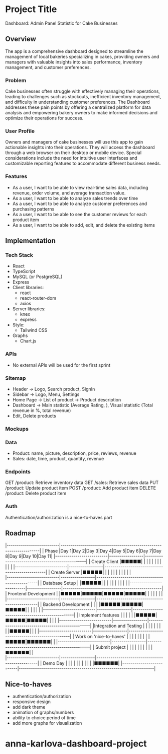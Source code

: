 # Project Title
Dashboard: Admin Panel Statistic for Cake Businesses

## Overview

 The app is a comprehensive dashboard designed to streamline the management of local bakeries specializing in cakes, providing owners and managers with valuable insights into sales performance, inventory management, and customer preferences.

### Problem

Cake businesses often struggle with effectively managing their operations, leading to challenges such as stockouts, inefficient inventory management, and difficulty in understanding customer preferences. The Dashboard addresses these pain points by offering a centralized platform for data analysis and empowering bakery owners to make informed decisions and optimize their operations for success.

### User Profile

Owners and managers of cake businesses will use this app to gain actionable insights into their operations. They will access the dashboard through a web browser on their desktop or mobile device. Special considerations include the need for intuitive user interfaces and customizable reporting features to accommodate different business needs.

### Features

- As a user, I want to be able to view real-time sales data, including revenue, order volume, and average transaction value. 
- As a user, I want to be able to analyze sales trends over time
- As a user, I want to be able to analyze customer preferences and purchasing patterns
- As a user, I want to be able to see the customer reviews for each product item
- As a user, I want to be able to add, edit, and delete the existing items


## Implementation

### Tech Stack

- React
- TypeScript
- MySQL (or PostgreSQL)
- Express
- Client libraries: 
    - react
    - react-router-dom
    - axios
- Server libraries:
    - knex
    - express
- Style:
    - Tailwind CSS
- Graphs
    - Chart.js

### APIs

- No external APIs will be used for the first sprint

### Sitemap
- Header -> Logo, Search product, SignIn
- Sidebar -> Logo, Menu, Settings
- Home Page -> List of product -> Product description
- Dashboard  -> Main statistic (Average Rating, ), Visual statistic (Total revenue in %, total revenue)
- Edit, Delete products

### Mockups



### Data

- Product: name, picture, description, price, reviews, revenue
- Sales: date, time, product, quantity, revenue

### Endpoints

GET /product: Retrieve inventory data
GET /sales: Retrieve sales data
PUT /product: Update product item
POST /product: Add product item
DELETE /product: Delete product item

### Auth

Authentication/authorization is a nice-to-haves part 

## Roadmap

|--------------------------|-------------------------------------------------------------------|
|          Phase           |Day 1|Day 2|Day 3|Day 4|Day 5|Day 6|Day 7|Day 8|Day 9|Day 10|Day 11|
|--------------------------|-----------------|-------------------------------------------------|
| Create Client            |■■■■■|     |     |     |     |     |     |     |     |      |      |
|--------------------------|-----------------|-------------------------------------------------|
| Create Server            |■■■■■|     |     |     |     |     |     |     |     |      |      |            
|--------------------------|-----------------|-------------------------------------------------|
| Database Setup           |     |■■■■■|     |     |     |     |     |     |     |      |      |
|--------------------------|-----------------|-------------------------------------------------|
| Frontend Development     |     |■■■■■|■■■■■|■■■■■|■■■■■|     |     |     |     |      |      |                    
|--------------------------|-----------------|-------------------------------------------------|
| Backend Development      |     |     |     |■■■■■|■■■■■|■■■■■|     |     |     |      |      |
|--------------------------|-----------------|-------------------------------------------------|
| Implement features       |     |     |     |     |     |■■■■■|■■■■■|■■■■■|     |      |      |
|--------------------------|-----------------|-------------------------------------------------|
|Integration and Testing   |     |     |     |     |     |     |     |     |■■■■■|      |      |
|--------------------------|-----------------|-------------------------------------------------|
| Work on 'nice-to-haves'  |     |     |     |     |     |     |     |     |■■■■■|■■■■■■|      |
|--------------------------|-----------------|-------------------------------------------------|
| Submit project           |     |     |     |     |     |     |     |     |     |■■■■■■|      |                
|--------------------------|-----------------|-------------------------------------------------|
| Demo Day                 |     |     |     |     |     |     |     |     |     |      |■■■■■■|
|--------------------------|-------------------------------------------------------------------|


## Nice-to-haves

- authentication/authorization
- responsive design
- add dark theme
- animation of graphs/numbers
- ability to choice period of time
- add more graphs for visualization
# anna-karlova-dashboard-project

